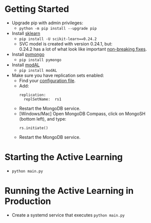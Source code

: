 # Getting Started

* Upgrade pip with admin privileges:
  * ```python -m pip install --upgrade pip ```
* Install [sklearn](https://scikit-learn.org/stable/install.html)
  * ``` pip install -U scikit-learn==0.24.2 ```
  * SVC model is created with version 0.24.1, but: \
    0.24.2 has a lot of what look like important [non-breaking fixes](https://scikit-learn.org/stable/whats_new/v0.24.html).
* Install [pymongo](https://pymongo.readthedocs.io/en/stable/installation.html)
  * ``` pip install pymongo ```
* Install [modAL](https://modal-python.readthedocs.io/en/latest/content/overview/Installation.html)
  * ``` pip install modAL ```
* Make sure you have replication sets enabled:
  * Find your [configuration file](https://docs.mongodb.com/manual/reference/configuration-options/).
  * Add:
    ```
    replication:
      replSetName:  rs1
    ```
  * Restart the MongoDB service.
  * [Windows/Mac] Open MongoDB Compass, click on MongoSH (bottom left), and type:
    ```
    rs.initiate()
    ```
  * Restart the MongoDB service.

# Starting the Active Learning
* ``` python main.py ```

# Running the Active Learning in Production
* Create a systemd service that executes ``` python main.py ```
